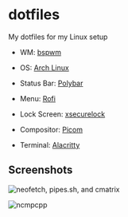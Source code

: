 # dotfiles
My dotfiles for my Linux setup

+ WM: [bspwm](https://github.com/baskerville/bspwm)

+ OS: [Arch Linux](https://www.archlinux.org/)

+ Status Bar: [Polybar](https://github.com/jaagr/polybar)

+ Menu: [Rofi](https://github.com/davatorium/rofi)

+ Lock Screen: [xsecurelock](https://github.com/google/xsecurelock)

+ Compositor: [Picom](https://github.com/yshui/picom)

+ Terminal: [Alacritty](https://github.com/alacritty/alacritty)

## Screenshots

![neofetch, pipes.sh, and cmatrix](https://i.imgur.com/KVux9MB.png)

![ncmpcpp](https://i.imgur.com/Zgm0zyN.png)
